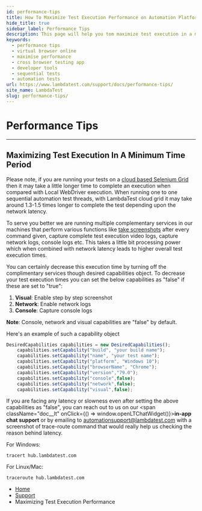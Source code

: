 ```yaml
---
id: performance-tips
title: How To Maximize Test Execution Performance on Automation Platform | LambdaTest
hide_title: true
sidebar_label: Performance Tips
description: This page will help you tom maximize test execution in a minimum time period.
keywords:
  - performance tips
  - virtual browser online
  - maximise performance
  - cross browser testing app
  - developer tools
  - sequential tests
  - automation tests
url: https://www.lambdatest.com/support/docs/performance-tips/
site_name: LambdaTest
slug: performance-tips/
---
```

# Performance Tips
* * *

## Maximizing Test Execution In A Minimum Time Period

Please note, if you are running your tests on a [cloud based Selenium Grid](https://www.lambdatest.com/selenium-automation) then it may take a little longer time to complete an execution when compared with Local WebDriver execution. When running one to one sequential automation test threads, with LambdaTest cloud grid it may take around 1.3-1.5 times longer to complete the test depending upon the network latency.

To serve you better we are running multiple complementary services in our machines that perform various functions like [take screenshots](https://www.lambdatest.com/full-page-screen-capture) after every command given, capture complete test execution video logs, capture network logs, console logs etc. This takes a little bit processing power which when combined with network latency leads to higher overall test execution times.

You can certainly decrease this execution time by turning off the complimentary services though desired capabilities object. To decrease your test execution times you can set the below capabilities as "false" if these are set to "true":

1. **Visual**: Enable step by step screenshot
2. **Network**: Enable network logs
3. **Console**: Capture console logs

**Note**: Console, network and visual capabilities are "false" by default.

Here's an example of such a capability object

```javascript
DesiredCapabilities capabilities = new DesiredCapabilities();
	capabilities.setCapability("build", "your build name");
	capabilities.setCapability("name", "your test name");
	capabilities.setCapability("platform", "Windows 10");
	capabilities.setCapability("browserName", "Chrome");
	capabilities.setCapability("version","79.0");
	capabilities.setCapability("console",false);
	capabilities.setCapability("network",false);
	capabilities.setCapability("visual",false);
```


If you are facing any latency or slowness even after setting the above capabilities as "false", you can reach out to us on our <span className="doc__lt" onClick={() => window.openLTChatWidget()}>**in-app chat support**</span> or by emailing to [automationsupport@lambdatest.com](mailto:automationsupport@lambdatest.com) with a screenshot of trace-route command that would really help us checking the reason behind latency.

For Windows:
```
tracert hub.lambdatest.com
```
For Linux/Mac:
```
traceroute hub.lambdatest.com
```
<nav aria-label="breadcrumbs">
  <ul className="breadcrumbs">
    <li className="breadcrumbs__item">
      <a className="breadcrumbs__link" href="https://www.lambdatest.com">Home</a>
    </li>
    <li className="breadcrumbs__item">
      <a className="breadcrumbs__link" href="/docs/getting-started-with-lambdatest-automation/">Support</a>
    </li>
    <li className="breadcrumbs__item breadcrumbs__item--active">
      <span className="breadcrumbs__link">Maximizing Test Execution Performance</span>
    </li>
  </ul>
</nav>